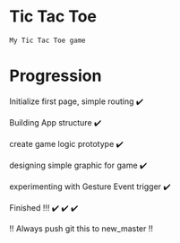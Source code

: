 # Tic Tac Toe
    My Tic Tac Toe game
# Progression
Initialize first page, simple routing :heavy_check_mark:

Building App structure :heavy_check_mark:

create game logic prototype :heavy_check_mark:

designing simple graphic for game :heavy_check_mark:

experimenting with Gesture Event trigger :heavy_check_mark:

Finished !!! :heavy_check_mark: :heavy_check_mark: :heavy_check_mark:

!! Always push git this to new_master  !!
